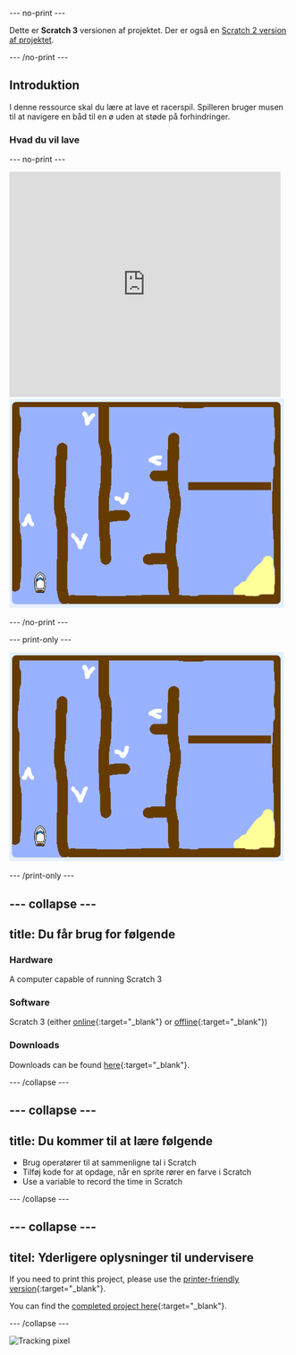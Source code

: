 \--- no-print \---

Dette er **Scratch 3** versionen af projektet. Der er også en [Scratch 2 version af projektet](https://projects.raspberrypi.org/en/projects/boat-race-scratch2).

\--- /no-print \---

## Introduktion

I denne ressource skal du lære at lave et racerspil. Spilleren bruger musen til at navigere en båd til en ø uden at støde på forhindringer.

### Hvad du vil lave

\--- no-print \---

<div class="scratch-preview">
  <iframe allowtransparency="true" width="485" height="402" src="https://scratch.mit.edu/projects/embed/276662533/?autostart=false" frameborder="0" scrolling="no"></iframe>
  <img src="images/boat_race_demo.png">
</div>

\--- /no-print \---

\--- print-only \---

![boat race demo](images/boat_race_demo.png)

\--- /print-only \---

## \--- collapse \---

## title: Du får brug for følgende

### Hardware

A computer capable of running Scratch 3

### Software

Scratch 3 (either [online](https://rpf.io/scratchon){:target="_blank"} or [offline](https://rpf.io/scratchoff){:target="_blank"})

### Downloads

Downloads can be found [here](http://rpf.io/p/en/boat-race-go){:target="_blank"}.

\--- /collapse \---

## \--- collapse \---

## title: Du kommer til at lære følgende

- Brug operatører til at sammenligne tal i Scratch
- Tilføj kode for at opdage, når en sprite rører en farve i Scratch
- Use a variable to record the time in Scratch

\--- /collapse \---

## \--- collapse \---

## titel: Yderligere oplysninger til undervisere

If you need to print this project, please use the [printer-friendly version](https://projects.raspberrypi.org/en/projects/boat-race/print){:target="_blank"}.

You can find the [completed project here](http://rpf.io/p/en/boat-race-get){:target="_blank"}.

\--- /collapse \---

![Tracking pixel](https://code.org/api/hour/begin_codeclub_boatrace.png)